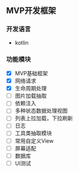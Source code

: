 ## MVP开发框架

### 开发语言
- kotlin

### 功能模块
- [x] MVP基础框架
- [x] 网络请求
- [x] 生命周期处理
- [ ] 图片加载抽取
- [ ] 依赖注入
- [ ] 多种状态数据处理视图
- [ ] 列表上拉加载，下拉刷新
- [ ] 日志
- [ ] 工具类抽取模块
- [ ] 常用自定义View
- [ ] 屏幕适配
- [ ] 数据库
- [ ] UI测试